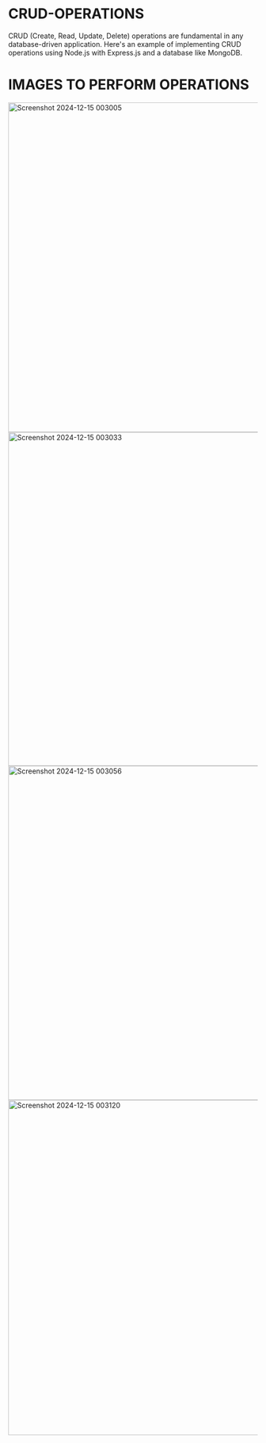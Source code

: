 # CRUD-OPERATIONS


CRUD (Create, Read, Update, Delete) operations are fundamental in any database-driven application. Here's an example of implementing CRUD operations using Node.js with Express.js and a database like MongoDB.


# IMAGES TO PERFORM OPERATIONS


<img width="665" alt="Screenshot 2024-12-15 003005" src="https://github.com/user-attachments/assets/ea57355b-9385-4a87-9ad5-d3fdd6870230" />


<img width="673" alt="Screenshot 2024-12-15 003033" src="https://github.com/user-attachments/assets/39a1094f-019d-43e4-a7d5-e6b56b321ea6" />


<img width="674" alt="Screenshot 2024-12-15 003056" src="https://github.com/user-attachments/assets/22ae29f2-e7ff-460f-b729-ff182358f8d2" />



<img width="676" alt="Screenshot 2024-12-15 003120" src="https://github.com/user-attachments/assets/dfc5b2bd-ded7-4354-8ae8-00bcccdcef07" />
